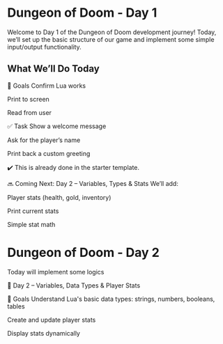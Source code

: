 # Dungeon of Doom - Day 1

Welcome to Day 1 of the Dungeon of Doom development journey! Today, we’ll set up the basic structure of our game and implement some simple input/output functionality.

## What We’ll Do Today
🎯 Goals
Confirm Lua works

Print to screen

Read from user

✅ Task
Show a welcome message

Ask for the player’s name

Print back a custom greeting

✔️ This is already done in the starter template.

🔜 Coming Next: Day 2 – Variables, Types & Stats
We’ll add:

Player stats (health, gold, inventory)

Print current stats

Simple stat math

# Dungeon of Doom - Day 2
Today will implement some logics

📅 Day 2 – Variables, Data Types & Player Stats

🎯 Goals
Understand Lua's basic data types: strings, numbers, booleans, tables

Create and update player stats

Display stats dynamically



